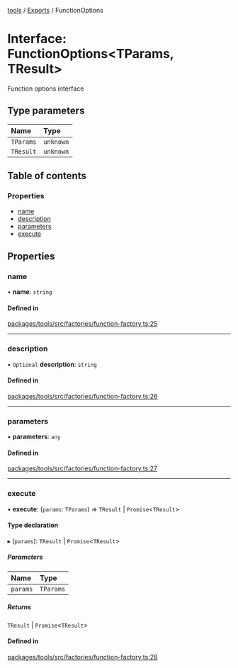 <!-- 
 ⚠️  AUTO-GENERATED FILE - DO NOT EDIT MANUALLY
 This file is automatically generated by scripts/docs-generator.js
 To make changes, edit the source TypeScript files or update the generator script
-->

[tools](../../) / [Exports](../modules) / FunctionOptions

# Interface: FunctionOptions\<TParams, TResult\>

Function options interface

## Type parameters

| Name | Type |
| :------ | :------ |
| `TParams` | `unknown` |
| `TResult` | `unknown` |

## Table of contents

### Properties

- [name](FunctionOptions#name)
- [description](FunctionOptions#description)
- [parameters](FunctionOptions#parameters)
- [execute](FunctionOptions#execute)

## Properties

### name

• **name**: `string`

#### Defined in

[packages/tools/src/factories/function-factory.ts:25](https://github.com/woojubb/robota/blob/e1b7b651a85a9b93f075b6523ec8de869e77f12c/packages/tools/src/factories/function-factory.ts#L25)

___

### description

• `Optional` **description**: `string`

#### Defined in

[packages/tools/src/factories/function-factory.ts:26](https://github.com/woojubb/robota/blob/e1b7b651a85a9b93f075b6523ec8de869e77f12c/packages/tools/src/factories/function-factory.ts#L26)

___

### parameters

• **parameters**: `any`

#### Defined in

[packages/tools/src/factories/function-factory.ts:27](https://github.com/woojubb/robota/blob/e1b7b651a85a9b93f075b6523ec8de869e77f12c/packages/tools/src/factories/function-factory.ts#L27)

___

### execute

• **execute**: (`params`: `TParams`) => `TResult` \| `Promise`\<`TResult`\>

#### Type declaration

▸ (`params`): `TResult` \| `Promise`\<`TResult`\>

##### Parameters

| Name | Type |
| :------ | :------ |
| `params` | `TParams` |

##### Returns

`TResult` \| `Promise`\<`TResult`\>

#### Defined in

[packages/tools/src/factories/function-factory.ts:28](https://github.com/woojubb/robota/blob/e1b7b651a85a9b93f075b6523ec8de869e77f12c/packages/tools/src/factories/function-factory.ts#L28)
